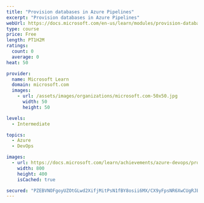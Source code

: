 ```yaml
---
title: "Provision databases in Azure Pipelines"
excerpt: "Provision databases in Azure Pipelines"
webUrl: https://docs.microsoft.com/en-us/learn/modules/provision-database-azure-pipelines/
type: course
price: Free
length: PT1H2M
ratings:
  count: 0
  average: 0
heat: 50

provider:
  name: Microsoft Learn
  domain: microsoft.com
  images:
    - url: /assets/images/organizations/microsoft.com-50x50.jpg
      width: 50
      height: 50

levels:
  - Intermediate

topics:
  - Azure
  - DevOps

images:
  - url: https://docs.microsoft.com/learn/achievements/azure-devops/provision-database-azure-pipelines-social.png
    width: 800
    height: 400
    isCached: true

secured: "PZEBVNOFgoyUZOtGLwd2XifjMitPsN1fBY8osii6MX/CX9yFpsNR6XwCUgRJEAkxYtX/jjvlLo1tartFo3wEh9Ls4K8EnNPQ0MX0Yn7gdUzFYJLH7fvj5sugrINXkw8idgOdF/CtPVDenXnjihCJla1i/CpSekYTi2ClrT0iOu0+ML1W6FY4hBiHYE5bjfZ+4eaAeXt6VkF1jyCQpCK5mdxDMSk0vr0+A+XZDfmgJNtP6IdYlWIJrDUMafXxzU7nKQ5OgStBMGtzoheOlQ9/IL8CovuFH3rTObLYr+DSGAkKFnD1cmmdbc7iqGzv2DiuZ4g6XrP0pij3HPYxz0S7N1Bf2nrwvV9R+xXyfpZF+uSjdi6Z2P7jge9wX58KIPEBYaO8XNEKdoGhJSizZal5G5NA9XqdNcM+3sZxBHz4PIk=;a6AKU2TivyB7ropgxNtf7A=="
---
```


